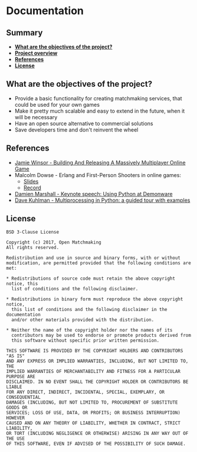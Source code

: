 # Documentation

Summary
-------
- [**What are the objectives of the project?**](https://github.com/OpenMatchmaking/documentation#what-are-the-objectives-of-the-project)
- [**Project overview**](https://github.com/OpenMatchmaking/documentation/tree/master/docs)
- [**References**](https://github.com/OpenMatchmaking/documentation#references)
- [**License**](https://github.com/OpenMatchmaking/documentation#license)

What are the objectives of the project?
---------------------------------------
- Provide a basic functionality for creating matchmaking services, that could be used for your own games
- Make it pretty much scalable and easy to extend in the future, when it will be necessary
- Have an open source alternative to commercial solutions
- Save developers time and don't reinvent the wheel

References
----------
- [Jamie Winsor - Building And Releasing A Massively Multiplayer Online Game](https://www.recaps.io/building-and-releasing-an-elixir-based-mmog/)
- Malcolm Dowse - Erlang and First-Person Shooters in online games:
  - [Slides](https://www.erlang-factory.com/upload/presentations/395/ErlangandFirst-PersonShooters.pdf)
  - [Record](https://vimeo.com/26307654)
- [Damien Marshall - Keynote speech: Using Python at Demonware](https://vimeo.com/31781454)
- [Dave Kuhlman - Multiprocessing in Python: a guided tour with examples](http://www.davekuhlman.org/python_multiprocessing_01.html#erlang-erlport-python)

License
-------
```
BSD 3-Clause License

Copyright (c) 2017, Open Matchmaking
All rights reserved.

Redistribution and use in source and binary forms, with or without
modification, are permitted provided that the following conditions are met:

* Redistributions of source code must retain the above copyright notice, this
  list of conditions and the following disclaimer.

* Redistributions in binary form must reproduce the above copyright notice,
  this list of conditions and the following disclaimer in the documentation
  and/or other materials provided with the distribution.

* Neither the name of the copyright holder nor the names of its
  contributors may be used to endorse or promote products derived from
  this software without specific prior written permission.

THIS SOFTWARE IS PROVIDED BY THE COPYRIGHT HOLDERS AND CONTRIBUTORS "AS IS"
AND ANY EXPRESS OR IMPLIED WARRANTIES, INCLUDING, BUT NOT LIMITED TO, THE
IMPLIED WARRANTIES OF MERCHANTABILITY AND FITNESS FOR A PARTICULAR PURPOSE ARE
DISCLAIMED. IN NO EVENT SHALL THE COPYRIGHT HOLDER OR CONTRIBUTORS BE LIABLE
FOR ANY DIRECT, INDIRECT, INCIDENTAL, SPECIAL, EXEMPLARY, OR CONSEQUENTIAL
DAMAGES (INCLUDING, BUT NOT LIMITED TO, PROCUREMENT OF SUBSTITUTE GOODS OR
SERVICES; LOSS OF USE, DATA, OR PROFITS; OR BUSINESS INTERRUPTION) HOWEVER
CAUSED AND ON ANY THEORY OF LIABILITY, WHETHER IN CONTRACT, STRICT LIABILITY,
OR TORT (INCLUDING NEGLIGENCE OR OTHERWISE) ARISING IN ANY WAY OUT OF THE USE
OF THIS SOFTWARE, EVEN IF ADVISED OF THE POSSIBILITY OF SUCH DAMAGE.
```
